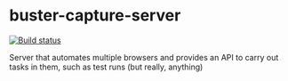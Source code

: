 # buster-capture-server

[![Build status](https://secure.travis-ci.org/busterjs/buster-capture-server.png?branch=master)](http://travis-ci.org/busterjs/buster-capture-server)

Server that automates multiple browsers and provides an API to carry out
tasks in them, such as test runs (but really, anything)
